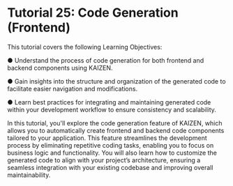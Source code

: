 # Tutorial 25: Code Generation (Frontend)

This tutorial covers the following Learning Objectives:

● Understand the process of code generation for both frontend and backend components 	using KAIZEN.

● Gain insights into the structure and organization of the generated code to facilitate easier 	navigation and modifications.

● Learn best practices for integrating and maintaining generated code within your 	development workflow to ensure consistency and scalability.

In this tutorial, you'll explore the code generation feature of KAIZEN, which allows you to automatically create frontend and backend code components tailored to your application. This feature streamlines the development process by eliminating repetitive coding tasks, enabling you to focus on business logic and functionality. You will also learn how to customize the generated code to align with your project’s architecture, ensuring a seamless integration with your existing codebase and improving overall maintainability.

